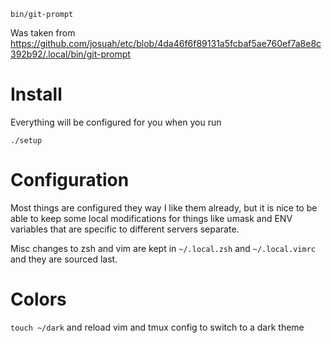 ```
bin/git-prompt
```

Was taken from
https://github.com/josuah/etc/blob/4da46f6f89131a5fcbaf5ae760ef7a8e8c392b92/.local/bin/git-prompt

# Install

Everything will be configured for you when you run

```
./setup
```

# Configuration

Most things are configured they way I like them already, but it is nice to be
able to keep some local modifications for things like umask and ENV variables
that are specific to different servers separate.

Misc changes to zsh and vim are kept in `~/.local.zsh` and `~/.local.vimrc` and
they are sourced last.


# Colors

`touch ~/dark` and reload vim and tmux config to switch to a dark theme
